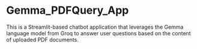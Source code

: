 # Gemma_PDFQuery_App
This is a Streamlit-based chatbot application that leverages the Gemma language model from Groq to answer user questions based on the content of uploaded PDF documents.
